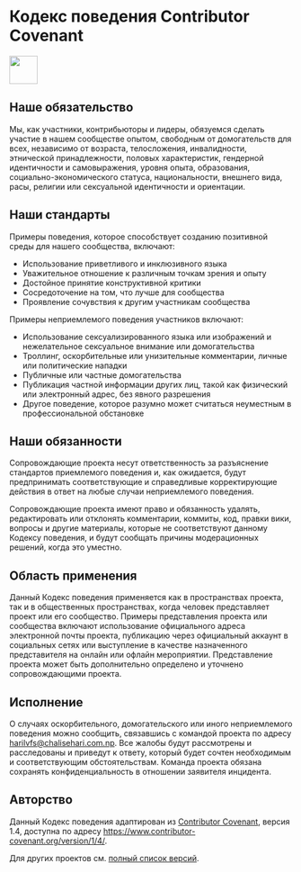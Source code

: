 # Кодекс поведения Contributor Covenant
<img src="https://img.icons8.com/?size=80&id=X8FDBhUFMq9b&format=png" width="50" />

## Наше обязательство

Мы, как участники, контрибьюторы и лидеры, обязуемся сделать участие в нашем сообществе опытом, свободным от домогательств для всех, независимо от возраста, телосложения, инвалидности, этнической принадлежности, половых характеристик, гендерной идентичности и самовыражения, уровня опыта, образования, социально-экономического статуса, национальности, внешнего вида, расы, религии или сексуальной идентичности и ориентации.

## Наши стандарты

Примеры поведения, которое способствует созданию позитивной среды для нашего сообщества, включают:

- Использование приветливого и инклюзивного языка
- Уважительное отношение к различным точкам зрения и опыту
- Достойное принятие конструктивной критики
- Сосредоточение на том, что лучше для сообщества
- Проявление сочувствия к другим участникам сообщества

Примеры неприемлемого поведения участников включают:

- Использование сексуализированного языка или изображений и нежелательное сексуальное внимание или домогательства
- Троллинг, оскорбительные или унизительные комментарии, личные или политические нападки
- Публичные или частные домогательства
- Публикация частной информации других лиц, такой как физический или электронный адрес, без явного разрешения
- Другое поведение, которое разумно может считаться неуместным в профессиональной обстановке

## Наши обязанности

Сопровождающие проекта несут ответственность за разъяснение стандартов приемлемого поведения и, как ожидается, будут предпринимать соответствующие и справедливые корректирующие действия в ответ на любые случаи неприемлемого поведения.

Сопровождающие проекта имеют право и обязанность удалять, редактировать или отклонять комментарии, коммиты, код, правки вики, вопросы и другие материалы, которые не соответствуют данному Кодексу поведения, и будут сообщать причины модерационных решений, когда это уместно.

## Область применения

Данный Кодекс поведения применяется как в пространствах проекта, так и в общественных пространствах, когда человек представляет проект или его сообщество. Примеры представления проекта или сообщества включают использование официального адреса электронной почты проекта, публикацию через официальный аккаунт в социальных сетях или выступление в качестве назначенного представителя на онлайн или офлайн мероприятии. Представление проекта может быть дополнительно определено и уточнено сопровождающими проекта.

## Исполнение

О случаях оскорбительного, домогательского или иного неприемлемого поведения можно сообщить, связавшись с командой проекта по адресу [harilvfs@chalisehari.com.np](mailto:harilvfs@chalisehari.com.np). Все жалобы будут рассмотрены и расследованы и приведут к ответу, который будет сочтен необходимым и соответствующим обстоятельствам. Команда проекта обязана сохранять конфиденциальность в отношении заявителя инцидента.

## Авторство

Данный Кодекс поведения адаптирован из [Contributor Covenant](https://www.contributor-covenant.org), версия 1.4, доступна по адресу https://www.contributor-covenant.org/version/1/4/.

Для других проектов см. [полный список версий](https://www.contributor-covenant.org/version/).